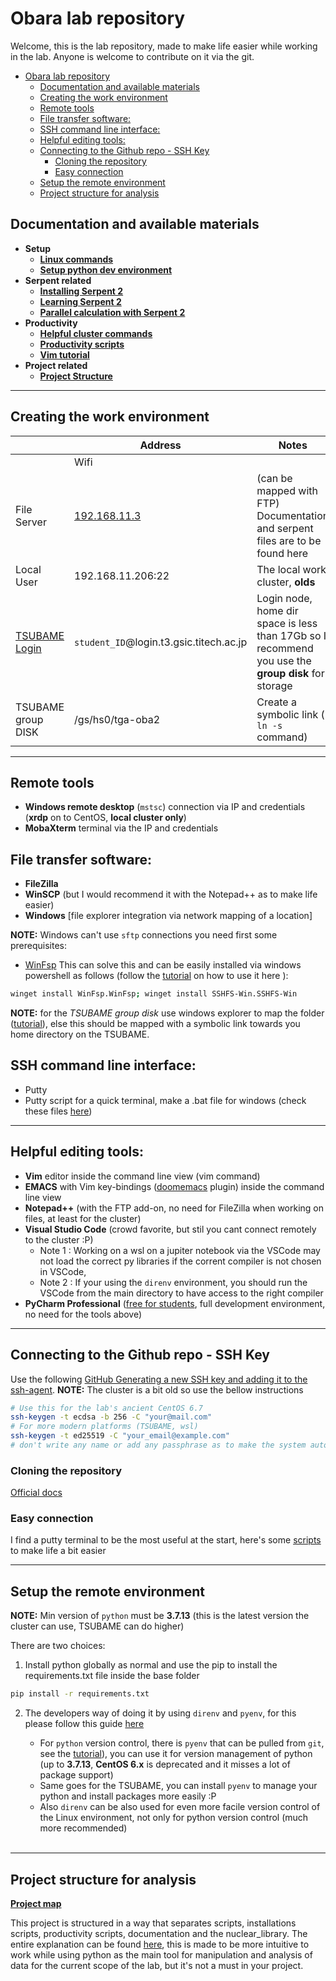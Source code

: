 # Obara lab repository

Welcome, this is the lab repository, made to make life easier while working in the lab. Anyone is welcome to contribute on it via the git. 

<!-- TOC -->

- [Obara lab repository](#obara-lab-repository)
  - [Documentation and available materials](#documentation-and-available-materials)
  - [Creating the work environment](#creating-the-work-environment)
  - [Remote tools](#remote-tools)
  - [File transfer software:](#file-transfer-software)
  - [SSH command line interface:](#ssh-command-line-interface)
  - [Helpful editing tools:](#helpful-editing-tools)
  - [Connecting to the Github repo - SSH Key](#connecting-to-the-github-repo---ssh-key)
    - [Cloning the repository](#cloning-the-repository)
    - [Easy connection](#easy-connection)
  - [Setup the remote environment](#setup-the-remote-environment)
  - [Project structure for analysis](#project-structure-for-analysis)

<!-- /TOC -->

## Documentation and available materials

* **Setup**
  * [**Linux commands**](documentation/linux_commands.md)
  * [**Setup python dev environment**](documentation/setup_py_environment.md)
* **Serpent related**
  * [**Installing Serpent 2**](installation_scripts)
  * [**Learning Serpent 2**](documentation/learning_sss2.md)
  * [**Parallel calculation with Serpent 2**](documentation/mpi_commands.md)
* **Productivity**
  * [**Helpful cluster commands**](documentation/cluster_commands.md)
  * [**Productivity scripts**](productivity_scripts)
  * [**Vim tutorial**](documentation/vim_commands.md)
* **Project related**
  * [**Project Structure**](documentation/structuring_and_workflow.md)

---

## Creating the work environment


|                                                                                   | Address                                 | Notes                                                                                  | user           |
| --------------------------------------------------------------------------------- | --------------------------------------- | -------------------------------------------------------------------------------------- | -------------- |
|                                                                                   | Wifi                                    |                                                                                        | obaralab       |
| File Server                                                                       | [192.168.11.3](ftp://192.168.11.3)      | (can be mapped with FTP)<br>Documentation and serpent files are to be found here       | -              |
| Local User                                                                        | 192.168.11.206:22                       | The local work cluster, **olds**                                                       | _student user_ |
| [TSUBAME Login](https://helpdesk.t3.gsic.titech.ac.jp/manuals/handbook.en/start/) | `student_ID`@login.t3.gsic.titech.ac.jp | Login node, home dir space is less than 17Gb so I recommend you use the **group disk** for storage | `student_ID`   |
| TSUBAME group DISK                                                                | /gs/hs0/tga-oba2                        | Create a symbolic link ( `ln -s` command)                                               |                |

---

## Remote tools

- **Windows remote desktop** (`mstsc`) connection via IP and credentials (**xrdp** on to CentOS, **local cluster only**)
- **MobaXterm** terminal via the IP and credentials

## File transfer software:



- **FileZilla**
- **WinSCP** (but I would recommend it with the Notepad++ as to make life easier)
- **Windows** [file explorer integration via network mapping of a location]

**NOTE:** Windows can't use `sftp` connections you need first some prerequisites:
  - [WinFsp](https://github.com/winfsp/sshfs-win)
  This can solve this and can be easily installed via windows powershell as follows (follow the [tutorial](https://sftptogo.com/blog/how-to-map-sftp-as-a-windows-10-drive/)  on how to use it here ):
  ```sh
  winget install WinFsp.WinFsp; winget install SSHFS-Win.SSHFS-Win
  ```

**NOTE:** for the *TSUBAME group disk* use windows explorer to map the folder ([tutorial](https://helpdesk.t3.gsic.titech.ac.jp/manuals/handbook.en/storage/#highspeed)), else this should be mapped with a symbolic link towards you home directory on the TSUBAME.

## SSH command line interface:

- Putty
- Putty script for a quick terminal, make a .bat file for windows (check these files [here](productivity_scripts/02_putty_terminal_script/README.md))

---

## Helpful editing tools:

- **Vim** editor inside the command line view (vim command)
- **EMACS** with Vim key-bindings ([doomemacs](https://github.com/doomemacs/doomemacs) plugin) inside the command line view
- **Notepad++** (with the FTP add-on, no need for FileZilla when working on files, at least for the cluster)
- **Visual Studio Code** (crowd favorite, but stil you cant connect remotely to the cluster :P)
  - Note 1 : Working on a wsl on a jupiter notebook via the VSCode may not load the correct py libraries if the corrent compiler is not chosen in VSCode,
  - Note 2 : If your using the `direnv` environment, you should run the VSCode from the main directory to have access to the right compiler
- **PyCharm Professional** ([free for students](https://www.jetbrains.com/community/education/#students), full development environment, no need for the tools above)

---


## Connecting to the Github repo - SSH Key

Use the following [GitHub Generating a new SSH key and adding it to the ssh-agent](https://docs.github.com/en/enterprise-server@3.6/authentication/connecting-to-github-with-ssh/generating-a-new-ssh-key-and-adding-it-to-the-ssh-agent).
**NOTE:** The cluster is a bit old so use the bellow instructions
``` sh
# Use this for the lab's ancient CentOS 6.7 
ssh-keygen -t ecdsa -b 256 -C "your@mail.com"
# For more modern platforms (TSUBAME, wsl)
ssh-keygen -t ed25519 -C "your_email@example.com"
# don't write any name or add any passphrase as to make the system automaticaly pick it up
```

### Cloning the repository

[Official docs](https://docs.github.com/en/repositories/creating-and-managing-repositories/cloning-a-repository)

### Easy connection
I find a putty terminal to be the most useful at the start, here's some [scripts](productivity_scripts/02_putty_terminal_script) to make life a bit easier
<br>


---

## Setup the remote environment

**NOTE:** Min version of `python` must be **3.7.13** (this is the latest version the cluster can use, TSUBAME can do higher)

There are two choices:
  1. Install python globally as normal and use the pip to install the requirements.txt file inside the base folder
   ```sh
   pip install -r requirements.txt
   ```
  2. The developers way of doing it by using `direnv` and `pyenv`, for this please follow this guide [here](documentation/setup_py_environment)

     - For `python` version control, there is `pyenv` that can be pulled from  `git`, see the [tutorial](https://github.com/pyenv/pyenv#installation)), you can use it for version management of python (up to **3.7.13**, **CentOS 6.x** is deprecated and it misses a lot of package support)
     - Same goes for the TSUBAME, you can install `pyenv` to manage your python and install packages more easily :P
     - Also `direnv` can be also used for even more facile version control of the Linux environment, not only for python version control (much more recommended)
     <br>
---

## Project structure for analysis

**[Project map](documentation/structuring_and_workflow.md)**

This project is structured in a way that separates scripts, installations scripts, productivity scripts, documentation and the nuclear_library.
The entire explanation can be found [here](documentation/structuring_and_workflow.md), this is made to be more intuitive to work while using python as the main tool for manipulation and analysis of data for the current scope of the lab, but it's not a must in your project. 